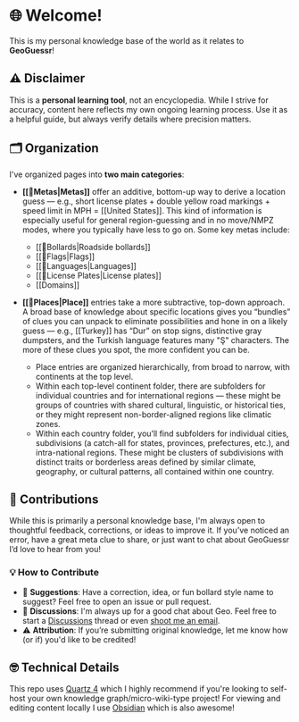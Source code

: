 # **🌐 Welcome!**

This is my personal knowledge base of the world as it relates to **GeoGuessr**! 

## ⚠️ Disclaimer

This is a **personal learning tool**, not an encyclopedia. While I strive for accuracy, content here reflects my own ongoing learning process. Use it as a helpful guide, but always verify details where precision matters.

## **🗂️ Organization**

I've organized pages into **two main categories**:

- **[[📌Metas|Metas]]** offer an additive, bottom-up way to derive a location guess — e.g., short license plates + double yellow road markings + speed limit in MPH = [[United States]]. This kind of information is especially useful for general region-guessing and in no move/NMPZ modes, where you typically have less to go on. Some key metas include:
    - [[📌Bollards|Roadside bollards]]
    - [[📌Flags|Flags]]
    - [[📌Languages|Languages]]
    - [[📌License Plates|License plates]]
    - [[Domains]]

- **[[📌Places|Place]]** entries take a more subtractive, top-down approach. A broad base of knowledge about specific locations gives you “bundles” of clues you can unpack to eliminate possibilities and hone in on a likely guess — e.g., [[Turkey]] has “Dur” on stop signs, distinctive gray dumpsters, and the Turkish language features many "Ş" characters. The more of these clues you spot, the more confident you can be.

    - Place entries are organized hierarchically, from broad to narrow, with continents at the top level.
    - Within each top-level continent folder, there are subfolders for individual countries and for international regions — these might be groups of countries with shared cultural, linguistic, or historical ties, or they might represent non-border-aligned regions like climatic zones.
    - Within each country folder, you’ll find subfolders for individual cities, subdivisions (a catch-all for states, provinces, prefectures, etc.), and intra-national regions. These might be clusters of subdivisions with distinct traits or borderless areas defined by similar climate, geography, or cultural patterns, all contained within one country.

## 🤝 Contributions

While this is primarily a personal knowledge base, I'm always open to thoughtful feedback, corrections, or ideas to improve it. If you’ve noticed an error, have a great meta clue to share, or just want to chat about GeoGuessr I’d love to hear from you!

### 💡 How to Contribute

- 📝 **Suggestions**: Have a correction, idea, or fun bollard style name to suggest? Feel free to open an issue or pull request.
- 🧵 **Discussions**: I'm always up for a good chat about Geo. Feel free to start a [Discussions](https://github.com/dwight9339/geoguessr_knowledge_graph/discussions) thread or even [shoot me an email](whited9339@gmail.com).
- ⚠️ **Attribution**: If you’re submitting original knowledge, let me know how (or if) you'd like to be credited!

## 🤓 Technical Details
This repo uses [Quartz 4](https://quartz.jzhao.xyz/) which I highly recommend if you're looking to self-host your own knowledge graph/micro-wiki-type project! For viewing and editing content locally I use [Obsidian](https://obsidian.md/) which is also awesome!
